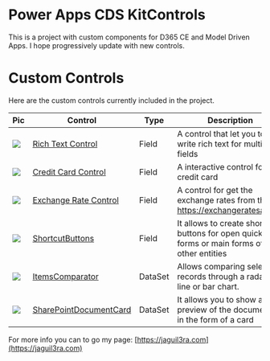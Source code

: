 # Power Apps CDS KitControls

This is a project with custom components for D365 CE and Model Driven Apps.  I hope progressively update with new controls. 


# Custom Controls

Here are the custom controls currently included in the project.

Pic |  Control |  Type | Description | Managed Solution
----------------------- | ----------- | -------| ----------- | -----------
![](assets/pictures/rich-text-control.jpg) | [Rich Text Control](src/RichTextControl) | Field | A control that let you to write rich text for multiline fields | [RichTextControl](src/RichTextControl/solution/RichTextControl.zip)
![](assets/pictures/credit-card-control.jpg) | [Credit Card Control](src/CreditCardControl) | Field | A interactive control for credit card | [CreditCardControl](src/CreditCardControl/solution/CreditCardControl.zip)
![](assets/pictures/exchange-rate-preview.jpg) | [Exchange Rate Control](src/ExchangeRateControl) | Field | A control for get the exchange rates from the api https://exchangeratesapi.io/ | [ExchangeRateControl](src/ExchangeRateControl/solution/ExchangeRateControl.zip)
![](assets/pictures/shortcutbuttons.png) | [ShortcutButtons](src/ShortcutButtons) | Field | It allows to create shortcut buttons for open quick forms or main forms of other entities  | [ShortcutButtons](src/ShortcutButtons/solution/ShortcutButtonsSolution.zip)
![](assets/pictures/item-comparator-preview.png) | [ItemsComparator ](src/DSItemsComparator) | DataSet | Allows comparing selected records through a radar, line or bar chart. | [ItemsComparator](src/DSItemsComparator/solution/DSItemsComparator.zip)
![](assets/pictures/sharepointcard.jpg) | [SharePointDocumentCard](src/DS_SharePointDataCard) | DataSet | It allows you to show a preview of the documents in the form of a card | [SharePointDocumentCard](src/DS_SharePointDataCard/solution/DS_SharePointDataCardSolution/bin/Debug/DS_SharePointDataCardSolution.zip)



For more info you can to go my page: [https://jaguil3ra.com](https://jaguil3ra.com)



